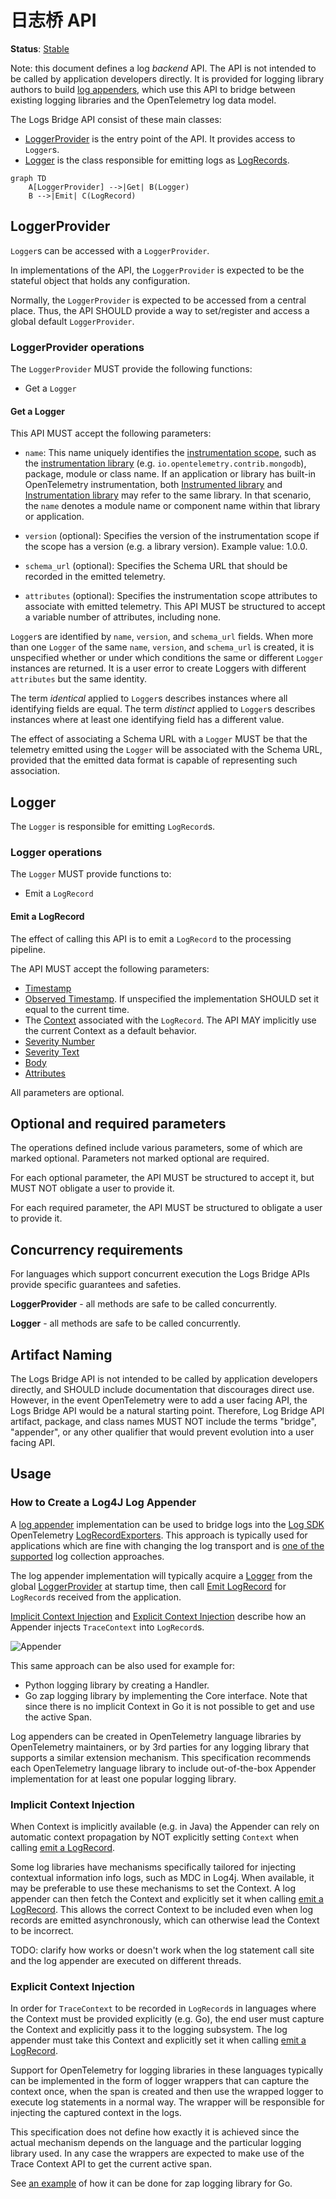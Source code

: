 # 日志桥 API

**Status**: [Stable](../document-status.md)

Note: this document defines a log _backend_ API. The API is not intended to be
called by application developers directly. It is provided for logging library
authors to build [log appenders](#how-to-create-a-log4j-log-appender), which use
this API to bridge between existing logging libraries and the OpenTelemetry log
data model.

The Logs Bridge API consist of these main classes:

- [LoggerProvider](#loggerprovider) is the entry point of the API. It provides
  access to `Logger`s.
- [Logger](#logger) is the class responsible for emitting logs as
  [LogRecords](./data-model.md#log-and-event-record-definition).

```mermaid
graph TD
    A[LoggerProvider] -->|Get| B(Logger)
    B -->|Emit| C(LogRecord)
```

## LoggerProvider

`Logger`s can be accessed with a `LoggerProvider`.

In implementations of the API, the `LoggerProvider` is expected to be the
stateful object that holds any configuration.

Normally, the `LoggerProvider` is expected to be accessed from a central place.
Thus, the API SHOULD provide a way to set/register and access a global default
`LoggerProvider`.

### LoggerProvider operations

The `LoggerProvider` MUST provide the following functions:

- Get a `Logger`

#### Get a Logger

This API MUST accept the following parameters:

- `name`: This name uniquely identifies the
  [instrumentation scope](../glossary.md#instrumentation-scope), such as the
  [instrumentation library](../glossary.md#instrumentation-library) (e.g.
  `io.opentelemetry.contrib.mongodb`), package, module or class name. If an
  application or library has built-in OpenTelemetry instrumentation, both
  [Instrumented library](../glossary.md#instrumented-library) and
  [Instrumentation library](../glossary.md#instrumentation-library) may refer to
  the same library. In that scenario, the `name` denotes a module name or
  component name within that library or application.

- `version` (optional): Specifies the version of the instrumentation scope if
  the scope has a version (e.g. a library version). Example value: 1.0.0.

- `schema_url` (optional): Specifies the Schema URL that should be recorded in
  the emitted telemetry.

- `attributes` (optional): Specifies the instrumentation scope attributes to
  associate with emitted telemetry. This API MUST be structured to accept a
  variable number of attributes, including none.

`Logger`s are identified by `name`, `version`, and `schema_url` fields. When
more than one `Logger` of the same `name`, `version`, and `schema_url` is
created, it is unspecified whether or under which conditions the same or
different `Logger` instances are returned. It is a user error to create Loggers
with different `attributes` but the same identity.

The term _identical_ applied to `Logger`s describes instances where all
identifying fields are equal. The term _distinct_ applied to `Logger`s describes
instances where at least one identifying field has a different value.

The effect of associating a Schema URL with a `Logger` MUST be that the
telemetry emitted using the `Logger` will be associated with the Schema URL,
provided that the emitted data format is capable of representing such
association.

## Logger

The `Logger` is responsible for emitting `LogRecord`s.

### Logger operations

The `Logger` MUST provide functions to:

- Emit a `LogRecord`

#### Emit a LogRecord

The effect of calling this API is to emit a `LogRecord` to the processing
pipeline.

The API MUST accept the following parameters:

- [Timestamp](./data-model.md#field-timestamp)
- [Observed Timestamp](./data-model.md#field-observedtimestamp). If unspecified
  the implementation SHOULD set it equal to the current time.
- The [Context](../context/README.md) associated with the `LogRecord`. The API
  MAY implicitly use the current Context as a default behavior.
- [Severity Number](./data-model.md#field-severitynumber)
- [Severity Text](./data-model.md#field-severitytext)
- [Body](./data-model.md#field-body)
- [Attributes](./data-model.md#field-attributes)

All parameters are optional.

## Optional and required parameters

The operations defined include various parameters, some of which are marked
optional. Parameters not marked optional are required.

For each optional parameter, the API MUST be structured to accept it, but MUST
NOT obligate a user to provide it.

For each required parameter, the API MUST be structured to obligate a user to
provide it.

## Concurrency requirements

For languages which support concurrent execution the Logs Bridge APIs provide
specific guarantees and safeties.

**LoggerProvider** - all methods are safe to be called concurrently.

**Logger** - all methods are safe to be called concurrently.

## Artifact Naming

The Logs Bridge API is not intended to be called by application developers
directly, and SHOULD include documentation that discourages direct use. However,
in the event OpenTelemetry were to add a user facing API, the Logs Bridge API
would be a natural starting point. Therefore, Log Bridge API artifact, package,
and class names MUST NOT include the terms "bridge", "appender", or any other
qualifier that would prevent evolution into a user facing API.

## Usage

### How to Create a Log4J Log Appender

A [log appender](../glossary.md#log-appender--bridge) implementation can be used
to bridge logs into the [Log SDK](./sdk.md) OpenTelemetry
[LogRecordExporters](sdk.md#logrecordexporter). This approach is typically used
for applications which are fine with changing the log transport and is
[one of the supported](README.md#direct-to-collector) log collection approaches.

The log appender implementation will typically acquire a [Logger](#logger) from
the global [LoggerProvider](#loggerprovider) at startup time, then call
[Emit LogRecord](#emit-a-logrecord) for `LogRecord`s received from the
application.

[Implicit Context Injection](#implicit-context-injection) and
[Explicit Context Injection](#explicit-context-injection) describe how an
Appender injects `TraceContext` into `LogRecord`s.

![Appender](img/appender.png)

This same approach can be also used for example for:

- Python logging library by creating a Handler.
- Go zap logging library by implementing the Core interface. Note that since
  there is no implicit Context in Go it is not possible to get and use the
  active Span.

Log appenders can be created in OpenTelemetry language libraries by
OpenTelemetry maintainers, or by 3rd parties for any logging library that
supports a similar extension mechanism. This specification recommends each
OpenTelemetry language library to include out-of-the-box Appender implementation
for at least one popular logging library.

### Implicit Context Injection

When Context is implicitly available (e.g. in Java) the Appender can rely on
automatic context propagation by NOT explicitly setting `Context` when calling
[emit a LogRecord](#emit-a-logrecord).

Some log libraries have mechanisms specifically tailored for injecting
contextual information info logs, such as MDC in Log4j. When available, it may
be preferable to use these mechanisms to set the Context. A log appender can
then fetch the Context and explicitly set it when calling
[emit a LogRecord](#emit-a-logrecord). This allows the correct Context to be
included even when log records are emitted asynchronously, which can otherwise
lead the Context to be incorrect.

TODO: clarify how works or doesn't work when the log statement call site and the
log appender are executed on different threads.

### Explicit Context Injection

In order for `TraceContext` to be recorded in `LogRecord`s in languages where
the Context must be provided explicitly (e.g. Go), the end user must capture the
Context and explicitly pass it to the logging subsystem. The log appender must
take this Context and explicitly set it when calling
[emit a LogRecord](#emit-a-logrecord).

Support for OpenTelemetry for logging libraries in these languages typically can
be implemented in the form of logger wrappers that can capture the context once,
when the span is created and then use the wrapped logger to execute log
statements in a normal way. The wrapper will be responsible for injecting the
captured context in the logs.

This specification does not define how exactly it is achieved since the actual
mechanism depends on the language and the particular logging library used. In
any case the wrappers are expected to make use of the Trace Context API to get
the current active span.

See
[an example](https://docs.google.com/document/d/15vR7D1x2tKd7u3zaTF0yH1WaHkUr2T4hhr7OyiZgmBg/edit#heading=h.4xuru5ljcups)
of how it can be done for zap logging library for Go.
